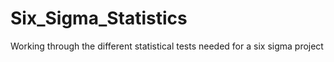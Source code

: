 # Six_Sigma_Statistics
Working through the different statistical tests needed for a six sigma project
